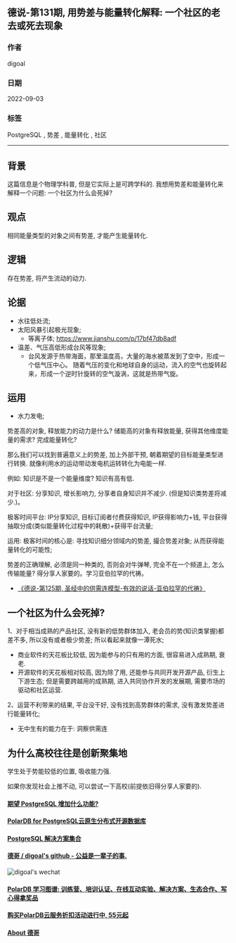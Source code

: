## 德说-第131期, 用势差与能量转化解释: 一个社区的老去或死去现象
                                
### 作者                                
digoal                                
                                
### 日期                                
2022-09-03                              
                                
### 标签                                
PostgreSQL , 势差 , 能量转化 , 社区                    
                                
----                                
                                
## 背景    
这篇信息是个物理学科普, 但是它实际上是可跨学科的. 我想用势差和能量转化来解释一个问题: 一个社区为什么会死掉?     
  
## 观点  
相同能量类型的对象之间有势差, 才能产生能量转化.    
  
## 逻辑  
存在势差, 将产生流动的动力.    
  
## 论据  
- 水往低处流;     
- 太阳风暴引起极光现象;   
    - 等离子体;   https://www.jianshu.com/p/17bf47db8adf    
- 温差、气压高低形成台风等现象;    
    - 台风发源于热带海面，那里温度高，大量的海水被蒸发到了空中，形成一个低气压中心。 随着气压的变化和地球自身的运动，流入的空气也旋转起来，形成一个逆时针旋转的空气漩涡，这就是热带气旋。  
  
## 运用  
- 水力发电;   
  
势差高的对象, 释放能力的动力是什么?  储能高的对象有释放能量, 获得其他维度能量的需求? 完成能量转化?    
  
那么我们可以找到普遍意义上的势差, 加上外部干预, 朝着期望的目标能量类型进行转换.  就像利用水的运动带动发电机运转转化为电能一样.     
  
例如: 知识是不是一个能量维度? 知识有高有低.    
  
对于社区: 分享知识, 增长影响力, 分享者自身知识并不减少.  (但是知识类势差将减少.)。  
  
极客时间平台: IP分享知识, 目标订阅者付费获得知识, IP获得影响力+钱, 平台获得抽取分成(类似能量转化过程中的耗散)+获得平台流量;  
  
运用: 极客时间的核心是: 寻找知识细分领域内的势差, 撮合势差对象; 从而获得能量转化的可能性;   
  
势差的正确理解, 必须是同一种类的, 否则会对牛弹琴, 完全不在一个频道上, 怎么传输能量? 得分享人家要的。学习亚伯拉罕的代祷。  
- [《德说-第125期, 圣经中的供需连模型-有效的说话-亚伯拉罕的代祷》](../202208/20220819_02.md)    
  
## 一个社区为什么会死掉?   
1、对于相当成熟的产品社区, 没有新的低势群体加入, 老会员的势(知识类掌握)都差不多, 所以没有或者极少势差; 所以看起来就像一潭死水;   
- 商业软件的天花板比较低, 因为能参与的只有用的方面, 很容易进入成熟期, 衰老.    
- 开源软件的天花板相对较高, 因为除了用, 还能参与共同开发开源产品, 衍生上下游生态; 但是需要跨越用的成熟期, 进入共同协作开发的发展期, 需要市场的驱动和社区运营.  
  
2、运营不利带来的结果, 平台没干好, 没有找到高势群体的需求, 没有激发势差进行能量转化;    
- 无中生有的能力在于: 洞察供需连    
    
## 为什么高校往往是创新聚集地   
学生处于势能较低的位置, 吸收能力强.   
   
如果你发现社会上推不动, 可以尝试一下高校(前提依旧得分享人家要的).   
  
#### [期望 PostgreSQL 增加什么功能?](https://github.com/digoal/blog/issues/76 "269ac3d1c492e938c0191101c7238216")
  
  
#### [PolarDB for PostgreSQL云原生分布式开源数据库](https://github.com/ApsaraDB/PolarDB-for-PostgreSQL "57258f76c37864c6e6d23383d05714ea")
  
  
#### [PostgreSQL 解决方案集合](https://yq.aliyun.com/topic/118 "40cff096e9ed7122c512b35d8561d9c8")
  
  
#### [德哥 / digoal's github - 公益是一辈子的事.](https://github.com/digoal/blog/blob/master/README.md "22709685feb7cab07d30f30387f0a9ae")
  
  
![digoal's wechat](../pic/digoal_weixin.jpg "f7ad92eeba24523fd47a6e1a0e691b59")
  
  
#### [PolarDB 学习图谱: 训练营、培训认证、在线互动实验、解决方案、生态合作、写心得拿奖品](https://www.aliyun.com/database/openpolardb/activity "8642f60e04ed0c814bf9cb9677976bd4")
  
  
#### [购买PolarDB云服务折扣活动进行中, 55元起](https://www.aliyun.com/activity/new/polardb-yunparter?userCode=bsb3t4al "e0495c413bedacabb75ff1e880be465a")
  
  
#### [About 德哥](https://github.com/digoal/blog/blob/master/me/readme.md "a37735981e7704886ffd590565582dd0")
  

